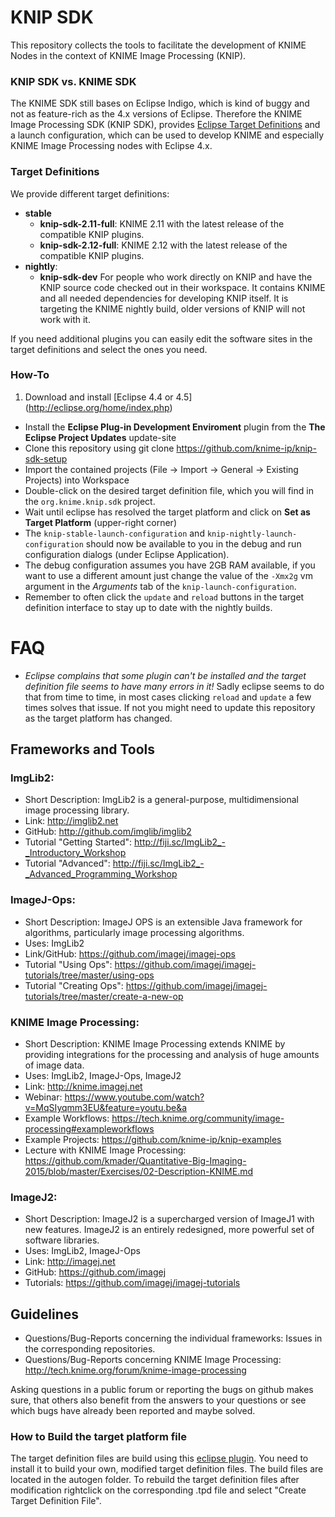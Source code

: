 KNIP SDK
==============
This repository collects the tools to facilitate the development of KNIME Nodes in the context of KNIME Image Processing (KNIP).

### KNIP SDK vs. KNIME SDK
The KNIME SDK still bases on Eclipse Indigo, which is kind of buggy and not as feature-rich as the 4.x versions of Eclipse. Therefore
the KNIME Image Processing SDK (KNIP SDK), provides [Eclipse Target Definitions](https://wiki.eclipse.org/PDE/Target_Definitions) and a launch configuration, which can be used to develop KNIME and especially KNIME Image Processing nodes with Eclipse 4.x.

### Target Definitions
We provide different target definitions:
* __stable__
  * __knip-sdk-2.11-full__:
    KNIME 2.11 with the latest release of the compatible KNIP plugins.
  * __knip-sdk-2.12-full__:
	KNIME 2.12 with the latest release of the compatible KNIP plugins.
* __nightly__:
  * __knip-sdk-dev__ For people who work directly on KNIP and have the KNIP source code checked out in their workspace.
It contains KNIME and all needed dependencies for developing KNIP itself. It is targeting the KNIME nightly build, older versions of KNIP will not work with it.

If you need additional plugins you can easily edit the software sites in the target definitions and select the ones you need.

### How-To
1. Download and install [Eclipse 4.4 or 4.5] (http://eclipse.org/home/index.php)
- Install the __Eclipse Plug-in Development Enviroment__ plugin from the __The Eclipse Project Updates__ update-site
- Clone this repository using git clone https://github.com/knime-ip/knip-sdk-setup
- Import the contained projects (File -> Import -> General -> Existing Projects) into Workspace
- Double-click on the desired target definition file, which you will find in the ``org.knime.knip.sdk`` project.
- Wait until eclipse has resolved the target platform and click on __Set as Target Platform__ (upper-right corner)
- The ``knip-stable-launch-configuration`` and ``knip-nightly-launch-configuration`` should now be available to you in the debug and run configuration dialogs (under Eclipse Application).
- The debug configuration assumes you have 2GB RAM available, if you want to use a different amount just  change the value of the ``-Xmx2g`` vm argument in the _Arguments_ tab of the ``knip-launch-configuration``.
- Remember to often click the ``update`` and ``reload`` buttons in the target definition interface to stay up to date with the nightly builds. 

# FAQ
- _Eclipse complains that some plugin can't be installed and the target definition file seems to have many errors in it!_ 
Sadly eclipse seems to do that from time to time, in most cases clicking ``reload`` and ``update`` a few times solves that issue. If not you might need to update this repository as the target platform has changed.


## Frameworks and Tools
### ImgLib2:
- Short Description: ImgLib2 is a general-purpose, multidimensional image processing library.
- Link: http://imglib2.net
- GitHub: http://github.com/imglib/imglib2
- Tutorial "Getting Started": http://fiji.sc/ImgLib2_-_Introductory_Workshop
- Tutorial "Advanced": http://fiji.sc/ImgLib2_-_Advanced_Programming_Workshop

### ImageJ-Ops:
- Short Description: ImageJ OPS is an extensible Java framework for algorithms, particularly image processing algorithms.
- Uses: ImgLib2
- Link/GitHub: https://github.com/imagej/imagej-ops
- Tutorial "Using Ops": https://github.com/imagej/imagej-tutorials/tree/master/using-ops
- Tutorial "Creating Ops": https://github.com/imagej/imagej-tutorials/tree/master/create-a-new-op

### KNIME Image Processing:
- Short Description: KNIME Image Processing extends KNIME by providing integrations for the processing and analysis of huge amounts of image data.
- Uses: ImgLib2, ImageJ-Ops, ImageJ2
- Link: http://knime.imagej.net
- Webinar: https://www.youtube.com/watch?v=MqSIyqmm3EU&feature=youtu.be&a
- Example Workflows: https://tech.knime.org/community/image-processing#exampleworkflows
- Example Projects: https://github.com/knime-ip/knip-examples
- Lecture with KNIME Image Processing: https://github.com/kmader/Quantitative-Big-Imaging-2015/blob/master/Exercises/02-Description-KNIME.md

### ImageJ2:
- Short Description: ImageJ2 is a supercharged version of ImageJ1 with new features. ImageJ2 is an entirely redesigned, more powerful set of software libraries.
- Uses: ImgLib2, ImageJ-Ops
- Link: http://imagej.net
- GitHub: https://github.com/imagej
- Tutorials: https://github.com/imagej/imagej-tutorials

## Guidelines
- Questions/Bug-Reports concerning the individual frameworks: Issues in the corresponding repositories.
- Questions/Bug-Reports concerning KNIME Image Processing: http://tech.knime.org/forum/knime-image-processing

Asking questions in a public forum or reporting the bugs on github makes sure, that others also benefit from the answers to your questions or see which bugs have already been reported and maybe solved.



### How to Build the target platform file
The target definition files are build using this [eclipse plugin](https://github.com/mbarbero/fr.obeo.releng.targetplatform). You need to install it to build your own, modified target definition files.
The build files are located in the autogen folder. To rebuild the target definition files after modification rightclick on the corresponding .tpd file and select "Create Target Definition File".
